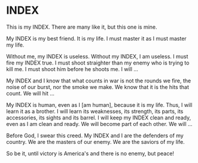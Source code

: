 # INDEX

This is my INDEX. There are many like it, but this one is mine.

My INDEX is my best friend. It is my life. I must master it as I must master my life.

Without me, my INDEX is useless. Without my INDEX, I am useless. I must fire my INDEX true. I must shoot straighter than my enemy who is trying to kill me. I must shoot him before he shoots me. I will ...

My INDEX and I know that what counts in war is not the rounds we fire, the noise of our burst, nor the smoke we make. We know that it is the hits that count. We will hit ...

My INDEX is human, even as I [am human], because it is my life. Thus, I will learn it as a brother. I will learn its weaknesses, its strength, its parts, its accessories, its sights and its barrel. I will keep my INDEX clean and ready, even as I am clean and ready. We will become part of each other. We will ...

Before God, I swear this creed. My INDEX and I are the defenders of my country. We are the masters of our enemy. We are the saviors of my life.

So be it, until victory is America's and there is no enemy, but peace!
